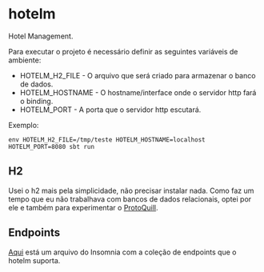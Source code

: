 # hotelm

Hotel Management.

Para executar o projeto é necessário definir as seguintes variáveis de ambiente:

* HOTELM_H2_FILE - O arquivo que será criado para armazenar o banco de dados.
* HOTELM_HOSTNAME - O hostname/interface onde o servidor http fará o binding.
* HOTELM_PORT - A porta que o servidor http escutará.

Exemplo:
```shell
env HOTELM_H2_FILE=/tmp/teste HOTELM_HOSTNAME=localhost HOTELM_PORT=8080 sbt run
```

## H2

Usei o h2 mais pela simplicidade, não precisar instalar nada. Como faz um tempo que eu não trabalhava com bancos de dados relacionais, optei por ele e também para experimentar o [ProtoQuill](https://github.com/zio/zio-protoquill).


## Endpoints

[Aqui](./Insomnia.json) está um arquivo do Insomnia com a coleção de endpoints que o hotelm suporta.